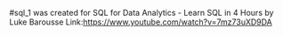 #sql_1 was created for <bold> SQL for Data Analytics - Learn SQL in 4 Hours by <underline> Luke Barousse</underline> </bold>
Link:https://www.youtube.com/watch?v=7mz73uXD9DA
